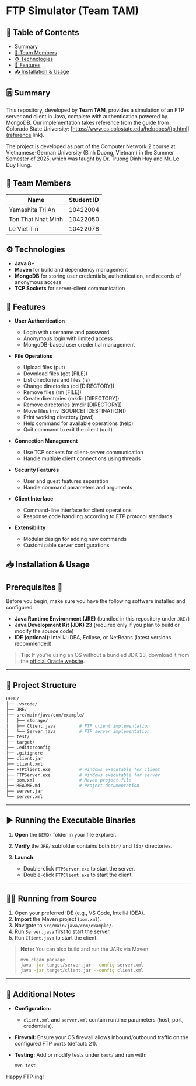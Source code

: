 # FTP Simulator (Team TAM)

## 📑 Table of Contents
- [Summary](#summary)  
- [👥 Team Members](#-team-members)  
- [⚙️ Technologies](#️-technologies)  
- [🚀 Features](#-features)  
- [📥 Installation & Usage](#-installation--usage)  

## 🗒️ Summary

This repository, developed by **Team TAM**, provides a simulation of an FTP server and client in Java, complete with authentication powered by MongoDB. Our implementation takes reference from the guide from Colorado State University: [https://www.cs.colostate.edu/helpdocs/ftp.html](reference link). 

The project is developed as part of the Computer Network 2 course at Vietnamese-German University (Binh Duong, Vietnam) in the Summer Semester of 2025, which was taught by Dr. Truong Dinh Huy and Mr. Le Duy Hung.

## 👥 Team Members

| Name           | Student ID                     |
|----------------|--------------------------------|
| Yamashita Tri An       | 10422004           |
| Ton That Nhat Minh       | 10422050           |
| Le Viet Tin       | 10422078           |

## ⚙️ Technologies

- **Java 8+**  
- **Maven** for build and dependency management  
- **MongoDB** for storing user credentials, authentication, and records of anonymous access  
- **TCP Sockets** for server-client communication  

## 🚀 Features

- **User Authentication**
  - Login with username and password
  - Anonymous login with limited access
  - MongoDB-based user credential management
  
- **File Operations**
  - Upload files (put)
  - Download files (get [FILE])
  - List directories and files (ls)
  - Change directories (cd [DIRECTORY])
  - Remove files (rm [FILE])
  - Create directories (mkdir [DIRECTORY])
  - Remove directories (rmdir [DIRECTORY])
  - Move files (mv [SOURCE] [DESTINATION])
  - Print working directory (pwd)
  - Help command for available operations (help)
  - Quit command to exit the client (quit)
  
- **Connection Management**
  - Use TCP sockets for client-server communication
  - Handle multiple client connections using threads
  
- **Security Features**
  - User and guest features separation
  - Handle command parameters and arguments
  
- **Client Interface**
  - Command-line interface for client operations
  - Response code handling according to FTP protocol standards
  
- **Extensibility**
  - Modular design for adding new commands
  - Customizable server configurations

## 📥 Installation & Usage

## Prerequisites 🔧

Before you begin, make sure you have the following software installed and configured:

* **Java Runtime Environment (JRE)** (bundled in this repository under `JRE/`)
* **Java Development Kit (JDK) 23** (required only if you plan to build or modify the source code)
* **IDE (optional)**: IntelliJ IDEA, Eclipse, or NetBeans (latest versions recommended)

> **Tip:** If you’re using an OS without a bundled JDK 23, download it from the [official Oracle website](https://www.oracle.com/java/technologies/downloads/#jdk23).

---

## 📁 Project Structure

```bash
DEMO/
├── .vscode/                
├── JRE/                    
├── src/main/java/com/example/
│   ├── storage/            
│   ├── Client.java         # FTP client implementation
│   └── Server.java         # FTP server implementation
├── test/                  
├── target/                 
├── .editorconfig           
├── .gitignore              
├── client.jar              
├── client.xml              
├── FTPClient.exe           # Windows executable for client
├── FTPServer.exe           # Windows executable for server
├── pom.xml                 # Maven project file
├── README.md               # Project documentation
├── server.jar             
└── server.xml            
```

---

## ▶️ Running the Executable Binaries

1. **Open** the `DEMO/` folder in your file explorer.
2. **Verify** the `JRE/` subfolder contains both `bin/` and `lib/` directories.
3. **Launch**:

   * Double-click `FTPServer.exe` to start the server.
   * Double-click `FTPClient.exe` to start the client.
---

## 🧑‍💻 Running from Source

1. Open your preferred IDE (e.g., VS Code, IntelliJ IDEA).
2. **Import** the Maven project (`pom.xml`).
3. Navigate to `src/main/java/com/example/`.
4. Run `Server.java` first to start the server.
5. Run `Client.java` to start the client.

> **Note:** You can also build and run the JARs via Maven:
>
> ```bash
> mvn clean package
> java -jar target/server.jar --config server.xml
> java -jar target/client.jar --config client.xml
> ```

---

## 📄 Additional Notes

* **Configuration:**

  * `client.xml` and `server.xml` contain runtime parameters (host, port, credentials).
* **Firewall:** Ensure your OS firewall allows inbound/outbound traffic on the configured FTP ports (default: 21).
* **Testing:** Add or modify tests under `test/` and run with:

  ```bash
  mvn test
  ```

Happy FTP-ing! 
